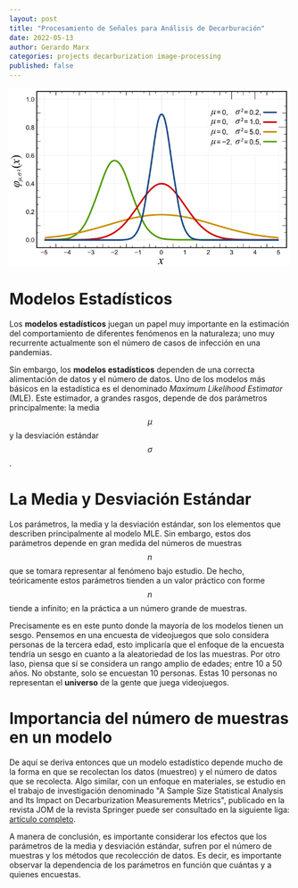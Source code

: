 ```yaml
---
layout: post
title: "Procesamiento de Señales para Análisis de Decarburación"
date: 2022-05-13
author: Gerardo Marx
categories: projects decarburization image-processing
published: false
---
```


![](/assets/standard_normal.png)

# Modelos Estadísticos

Los **modelos estadísticos** juegan un papel muy importante en la estimación del comportamiento de diferentes fenómenos en la naturaleza; uno muy recurrente actualmente son el número de casos de infección en una pandemias.

Sin embargo, los **modelos estadísticos** dependen de una correcta alimentación de datos y el número de datos. Uno de los modelos más básicos en la estadística es el denominado *Maximum Likelihood Estimator* (MLE). Este estimador, a grandes rasgos, depende de dos parámetros principalmente: la media $$\mu$$ y la desviación estándar $$\sigma$$.

# La Media y Desviación Estándar

Los parámetros, la media y la desviación estándar, son los elementos que describen principalmente al modelo MLE. Sin embargo, estos dos parámetros depende en gran medida del números de muestras $$ n $$ que se tomara representar al fenómeno bajo estudio. De hecho, teóricamente estos parámetros tienden a un valor práctico con forme $$ n $$ tiende a infinito; en la práctica a un número grande de muestras.

Precisamente es en este punto donde la mayoría de los modelos tienen un sesgo. Pensemos en una encuesta de videojuegos que solo considera personas de la tercera edad, esto implicaría que el enfoque de la encuesta tendría un sesgo en cuanto a la aleatoriedad de los las muestras. Por otro laso, piensa que sí se considera un rango amplio de edades; entre 10 a 50 años. No obstante, solo se encuestan 10 personas. Estas 10 personas no representan el **universo** de la gente que juega videojuegos. 

# Importancia del número de muestras en un modelo

De aquí se deriva entonces que un modelo estadístico depende mucho de la forma en que se recolectan los datos (muestreo) y el número de datos que se recolecta. Algo similar, con un enfoque en materiales, se estudio en el trabajo de investigación denominado "A Sample Size Statistical Analysis and Its Impact on Decarburization Measurements Metrics", publicado en la revista JOM de la revista Springer puede ser consultado en la siguiente liga: [artículo completo](https://link.springer.com/epdf/10.1007/s11837-021-04697-9?sharing_token=bjxCrGusENyfai0hRN0rzve4RwlQNchNByi7wbcMAY46q5t_39YoiHFwMeAGCGLOe4_awl_y9rRPQNdCOdChhvE0RPMQyA8fH979Lr1YLRM-LBT5RHMueHxisW7rCfrwIxRPT-sQQdhWulWBJPbpUhIC_Z8n6yGU_pXTvp5zP8Y%3D). 

A manera de conclusión, es importante considerar los efectos que los parámetros de la media y desviación estándar, sufren por el número de muestras y los métodos que recolección de datos. Es decir, es importante observar la dependencia de los parámetros en función que cuántas y a quienes encuestas.


